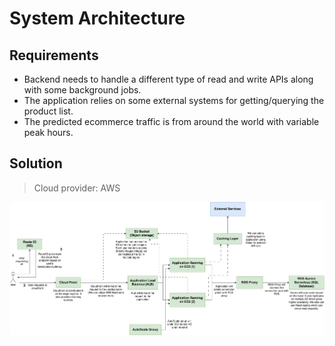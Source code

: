 # System Architecture
## Requirements
- Backend needs to handle a different type of read and write APIs along with some background jobs.
- The application relies on some external systems for getting/querying the product list.
- The predicted ecommerce traffic is from around the world with variable peak hours.

## Solution

> Cloud provider: AWS

<img src="sys-arch.png">
